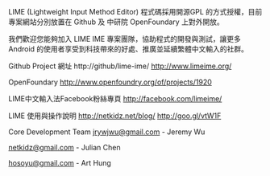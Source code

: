 LIME (Lightweight Input Method Editor) 程式碼採用開源GPL 的方式授權，目前專案網站分別放置在 Github 及 中研院 OpenFoundary 上對外開放。

我們歡迎您能夠加入 LIME IME 專案團隊，協助程式的開發與測試，讓更多 Android 的使用者享受到科技帶來的好處、推廣並延續繁體中文輸入的社群。

Github Project 網址 http://github/lime-ime/    http://www.limeime.org/

OpenFoundary http://www.openfoundry.org/of/projects/1920

LIME中文輸入法Facebook粉絲專頁 http://facebook.com/limeime/

LIME 使用與操作說明 http://netkidz.net/blog/ http://goo.gl/vtW1F

Core Development Team
jrywjwu@gmail.com - Jeremy Wu

netkidz@gmail.com - Julian Chen

hosoyu@gmail.com - Art Hung
